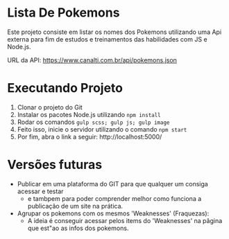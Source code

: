 # Lista De Pokemons
Este projeto consiste em listar os nomes dos Pokemons utilizando uma Api externa
para fim de estudos e treinamentos das habilidades com JS e Node.js.

URL da API: https://www.canalti.com.br/api/pokemons.json

# Executando Projeto
1. Clonar o projeto do Git
2. Instalar os pacotes Node.js utilizando `npm install`
3. Rodar os comandos `gulp scss; gulp js; gulp image`
4. Feito isso, inicie o servidor utilizando  o comando `npm start`
5. Por fim, abra o link a seguir: http://localhost:5000/

# Versões futuras
- Publicar em uma plataforma do GIT para que qualquer um consiga acessar e testar
  - e tambpem para poder comprender melhor como funciona a publicação de um site na prática.
- Agrupar os pokemons com os mesmos 'Weaknesses' (Fraquezas):
  - A ideia é conseguir acessar pelos items do 'Weaknesses' na pãgina que est"ao as infos dos pokemons.